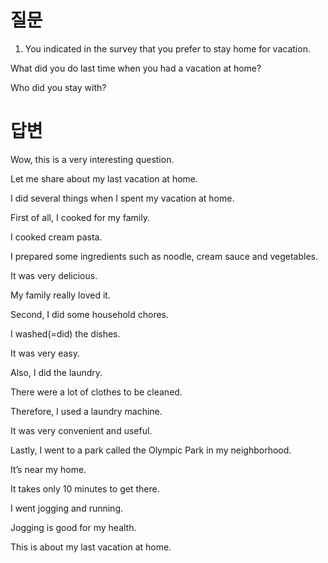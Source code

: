 # 질문

1. You indicated in the survey that you prefer to stay home for vacation.

What did you do last time when you had a vacation at home?

Who did you stay with?


# 답변

Wow, this is a very interesting question.

Let me share about my last vacation at home.

I did several things when I spent my vacation at home.

First of all, I cooked for my family.

I cooked cream pasta.

I prepared some ingredients such as noodle, cream sauce and vegetables.

It was very delicious.

My family really loved it.

Second, I did some household chores.

I washed(=did) the dishes.

It was very easy.

Also, I did the laundry.

There were a lot of clothes to be cleaned.

Therefore, I used a laundry machine.

It was very convenient and useful.

Lastly, I went to a park called the Olympic Park in my neighborhood.

It’s near my home.

It takes only 10 minutes to get there.

I went jogging and running.

Jogging is good for my health.

This is about my last vacation at home.